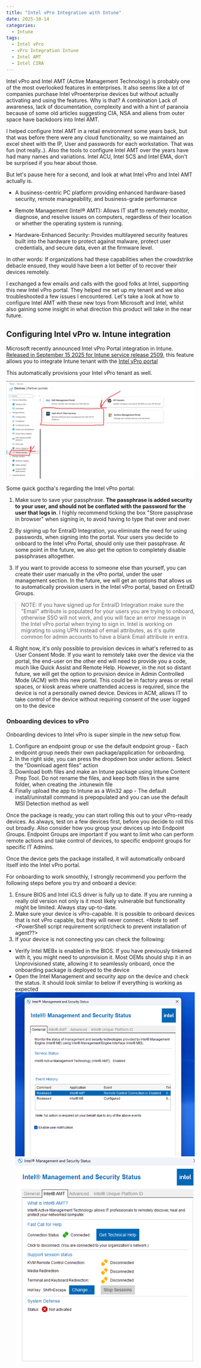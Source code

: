 ```yaml
---
title: "Intel vPro Integration with Intune"
date: 2025-10-14
categories:
  - Intune
tags:
  - Intel vPro
  - vPro Integration Intune
  - Intel AMT
  - Intel CIRA
---
```


Intel vPro and Intel AMT (Active Management Technology) is probably one of the most overlooked features in enterprises. It also seems like a lot of companies purchase Intel vProenterprise devices but without actually activating and using the features. Why is that? A combination Lack of awareness, lack of documentation, complexity and with a hint of paranoia because of some old articles suggesting CIA, NSA and aliens from outer space have backdoors into Intel AMT.

I helped configure Intel AMT in a retail environment some years back, but that was before there were any cloud functionality, so we maintained an excel sheet with the IP, User and passwords for each workstation. That was fun (not really..). Also the tools to configure Intel AMT over the years have had many names and variations. Intel ACU, Intel SCS and Intel EMA, don't be surprised if you hear about those.

But let's pause here for a second, and look at what Intel vPro and Intel AMT actually is.

* A business-centric PC platform providing enhanced hardware-based security, remote manageability, and business-grade performance

* Remote Management (Intel® AMT): Allows IT staff to remotely monitor, diagnose, and resolve issues on computers, regardless of their location or whether the operating system is running.

* Hardware-Enhanced Security: Provides multilayered security features built into the hardware to protect against malware, protect user credentials, and secure data, even at the firmware level.

In other words: If organizations had these capabilities when the crowdstrike debacle ensued, they would have been a lot better of to recover their devices remotely.

I exchanged a few emails and calls with the good folks at Intel, supporting this new Intel vPro portal. They helped me set up my tenant and we also troubleshooted a few issues I encountered.
Let's take a look at how to configure Intel AMT with these new toys from Microsoft and Intel, whilst also gaining some insight in what direction this product will take in the near future.

## Configuring Intel vPro w. Intune integration

Microsoft recently announced Intel vPro Portal integration in Intune. [Released in September 15 2025 for Intune service release 2509](https://learn.microsoft.com/en-us/intune/intune-service/fundamentals/whats-new#intel-vpro-fleet-services-integration-in-intune-partner-portal-), this feature allows you to integrate Intune tenant with the [Intel vPro portal](https://vprofleet.intel.com/)

This automatically provisions your Intel vPro tenant as well.

![IntelvPro](/assets/images/2025-10-10-IntelvPro-Intune-Integration/IntelvPro-Portal.png?raw=true "Intel vPro Intune Portal Integration")

Some quick goctha's regarding the Intel vPro portal:

1) Make sure to save your passphrase. **The passphrase is added security to your user, and should not be conflated with the password for the user that logs in**. I highly recommend ticking the box "Store passphrase in browser" when signing in, to avoid having to type that over and over.

2) By signing up for EntraID Integration, you eliminate the need for using passwords, when signing into the portal. Your users you decide to onboard to the Intel vPro Portal, should only use their passphrase. At some point in the future, we also get the option to completely disable passphrases altogether.

3) If you want to provide access to someone else than yourself, you can create their user manually in the vPro portal, under the user management section. In the future, we will get an options that allows us to automatically provision users in the Intel vPro portal, based on EntraID Groups.

>NOTE: If you have signed up for EntraID Integration make sure the "Email" attribute is populated for your users you are trying to onboard, otherwise SSO will not work, and you will face an error message in the Intel vPro portal when trying to sign in. Intel is working on migrating to using UPN instead of email attributes, as it's quite common for admin accounts to have a blank Email attribute in entra.

4) Right now, it's only possible to provision devices in what's referred to as User Consent Mode. If you want to remotely take over the device via the portal, the end-user on the other end will need to provide you a code, much like Quick Assist and Remote Help. However, in the not so distant future, we will get the option to provision device in Admin Controlled Mode (ACM) with this new portal. This could be in factory areas or retail spaces, or kiosk areas where unattended access is required, since the device is not a personally owned device. Devices in ACM, allows IT to take control of the device without requiring consent of the user logged on to the device

### Onboarding devices to vPro

Onboarding devices to Intel vPro is super simple in the new setup flow.

1) Configure an endpoint group or use the default endpoint group - Each endpoint group needs their own package/application for onboarding.
2) In the right side, you can press the dropdown box under actions. Select the "Download agent files" action
3) Download both files and make an Intune package using Intune Content Prep Tool. Do not rename the files, and keep both files in the same folder, when creating the .intunewin file
4) Finally upload the app to Intune as a Win32 app - The default install/uninstall command is prepopulated and you can use the default MSI Detection method as well

Once the package is ready, you can start rolling this out to your vPro-ready devices. As always, test on a few devices first, before you decide to roll this out broadly. Also consider how you group your devices up into Endpoint Groups. Endpoint Groups are important if you want to limit who can perform remote actions and take control of devices, to specific endpoint groups for specific IT Admins.

Once the device gets the package installed, it will automatically onboard itself into the Intel vPro portal.

For onboarding to work smoothly, I strongly recommend you perform the following steps before you try and onboard a device:

1) Ensure BIOS and Intel iCLS driver is fully up to date. If you are running a really old version not only is it most likely vulnerable but functionality might be limited. Always stay up-to-date.
2) Make sure your device is vPro-capable. It is possible to onboard devices that is not vPro capable, but they will never connect. <Note to self <PowerShell script requirement script/check to prevent installation of agent??>
3) If your device is not connecting you can check the following:

* Verify Intel MEBx is enabled in the BIOS. If you have previously tinkered with it, you might need to unprovision it. Most OEMs should ship it in an Unprovisioned state, allowing it to seamlessly onboard, once the onboarding package is deployed to the device
* Open the Intel Management and security app on the device and check the status. It should look similar to below if everything is working as expected
![IntelvPro](/assets/images/2025-10-10-IntelvPro-Intune-Integration/IntelME_Configured_1.png?raw=true "Intel vPro Intune Portal Integration")
![IntelvPro](/assets/images/2025-10-10-IntelvPro-Intune-Integration/IntelME_Configured_2.png?raw=true "Intel vPro Intune Portal Integration")

